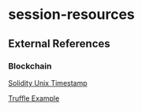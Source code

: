 # session-resources


## External References

### Blockchain

[Solidity Unix Timestamp](https://soliditytips.com/articles/solidity-dates-time-operations/)

[Truffle Example](https://trufflesuite.com/tutorial/)
